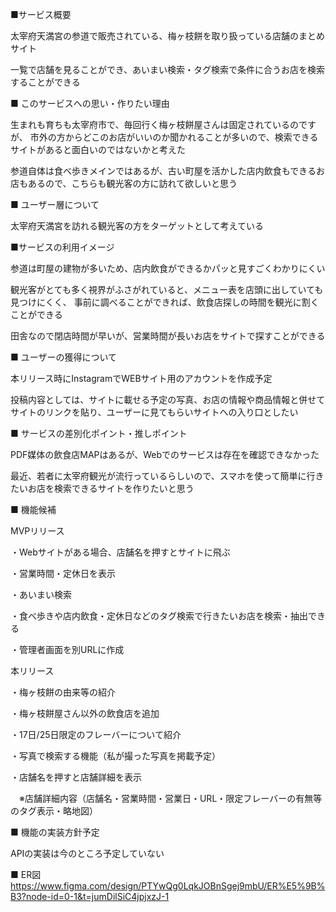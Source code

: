 ■サービス概要

太宰府天満宮の参道で販売されている、梅ヶ枝餅を取り扱っている店舗のまとめサイト

一覧で店舗を見ることができ、あいまい検索・タグ検索で条件に合うお店を検索することができる


■ このサービスへの思い・作りたい理由

生まれも育ちも太宰府市で、毎回行く梅ヶ枝餅屋さんは固定されているのですが、
市外の方からどこのお店がいいのか聞かれることが多いので、検索できるサイトがあると面白いのではないかと考えた

参道自体は食べ歩きメインではあるが、古い町屋を活かした店内飲食もできるお店もあるので、こちらも観光客の方に訪れて欲しいと思う


■ ユーザー層について

太宰府天満宮を訪れる観光客の方をターゲットとして考えている


■サービスの利用イメージ

参道は町屋の建物が多いため、店内飲食ができるかパッと見すごくわかりにくい

観光客がとても多く視界がふさがれていると、メニュー表を店頭に出していても見つけにくく、
事前に調べることができれば、飲食店探しの時間を観光に割くことができる

田舎なので閉店時間が早いが、営業時間が長いお店をサイトで探すことができる


■ ユーザーの獲得について

 本リリース時にInstagramでWEBサイト用のアカウントを作成予定
 
 投稿内容としては、サイトに載せる予定の写真、お店の情報や商品情報と併せてサイトのリンクを貼り、ユーザーに見てもらいサイトへの入り口としたい


■ サービスの差別化ポイント・推しポイント

PDF媒体の飲食店MAPはあるが、Webでのサービスは存在を確認できなかった

最近、若者に太宰府観光が流行っているらしいので、スマホを使って簡単に行きたいお店を検索できるサイトを作りたいと思う


■ 機能候補

MVPリリース

・Webサイトがある場合、店舗名を押すとサイトに飛ぶ

・営業時間・定休日を表示

・あいまい検索

・食べ歩きや店内飲食・定休日などのタグ検索で行きたいお店を検索・抽出できる

・管理者画面を別URLに作成

本リリース

・梅ヶ枝餅の由来等の紹介

・梅ヶ枝餅屋さん以外の飲食店を追加

・17日/25日限定のフレーバーについて紹介

・写真で検索する機能（私が撮った写真を掲載予定）

・店舗名を押すと店舗詳細を表示

　※店舗詳細内容（店舗名・営業時間・営業日・URL・限定フレーバーの有無等のタグ表示・略地図）
 

■ 機能の実装方針予定

APIの実装は今のところ予定していない


■ ER図
https://www.figma.com/design/PTYwQg0LqkJOBnSgej9mbU/ER%E5%9B%B3?node-id=0-1&t=jumDilSiC4jpjxzJ-1

